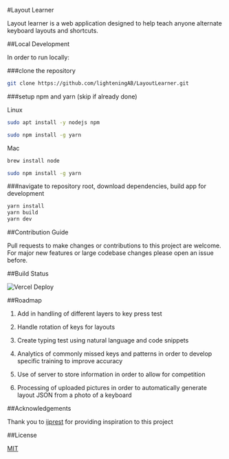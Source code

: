 #Layout Learner

Layout learner is a web application designed to help teach anyone alternate keyboard layouts and shortcuts.

##Local Development

In order to run locally:

###clone the repository

```bash
git clone https://github.com/lighteningAB/LayoutLearner.git
```

###setup npm and yarn (skip if already done)

Linux

```bash
sudo apt install -y nodejs npm

sudo npm install -g yarn
```

Mac

```bash
brew install node

sudo npm install -g yarn
```

###navigate to repository root, download dependencies, build app for development

```bash
yarn install
yarn build
yarn dev
```

##Contribution Guide

Pull requests to make changes or contributions to this project are welcome. For major new features or large codebase changes please open an issue before.

##Build Status

![Vercel Deploy](https://deploy-badge.vercel.app/vercel/Layout-Learner)

##Roadmap

1. Add in handling of different layers to key press test

2. Handle rotation of keys for layouts

3. Create typing test using natural language and code snippets

4. Analytics of commonly missed keys and patterns in order to develop specific training to improve accuracy

5. Use of server to store information in order to allow for competition

6. Processing of uploaded pictures in order to automatically generate layout JSON from a photo of a keyboard

##Acknowledgements

Thank you to [ijprest](https://github.com/ijprest/keyboard-layout-editor) for providing inspiration to this project

##License

[MIT](https://choosealicense.com/licenses/mit/)
